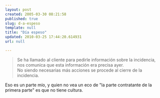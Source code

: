```yaml
---
layout: post
created: 2005-03-30 08:21:58
published: true
slug: d-a-espeso
template: null
title: "Día espeso"
updated: 2010-03-25 17:44:20.614931
url: null

---
```


>Se ha llamado al cliente para pedirle información sobre la incidencia, nos comunica que esta información era precisa ayer.  
> No siendo necesarias más acciones se procede al cierre de la incidencia.

Eso es un parte mío, y quien no vea un eco de "la parte contratante de la primera parte" es que no tiene cultura.




